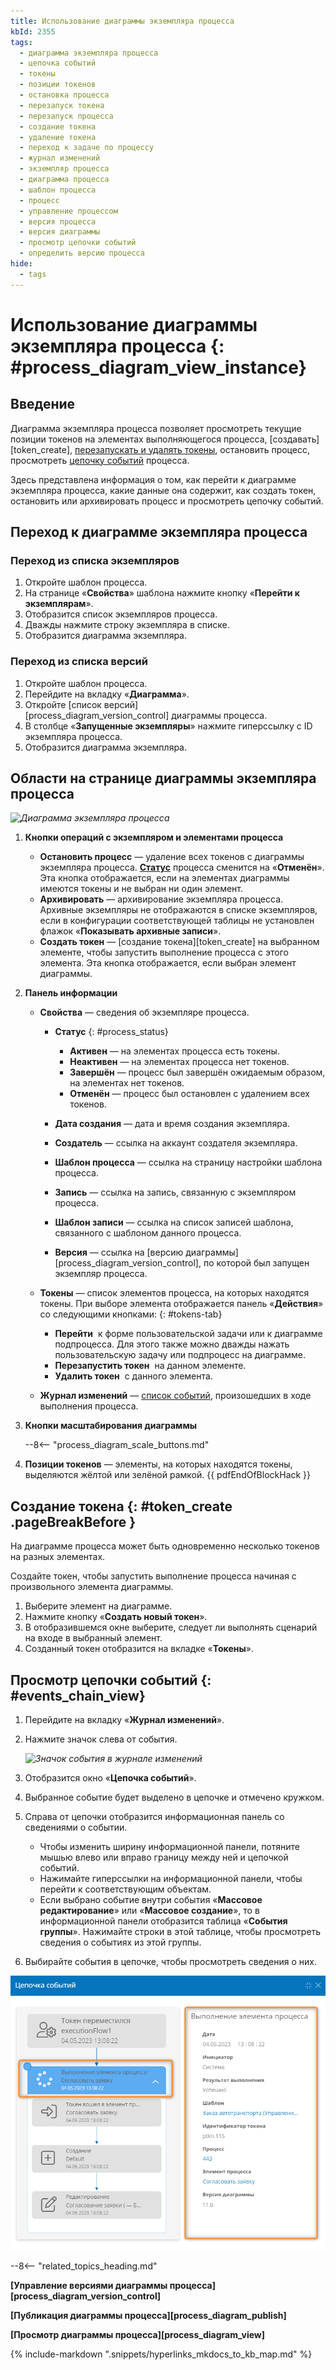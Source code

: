 ```yaml
---
title: Использование диаграммы экземпляра процесса
kbId: 2355
tags:
  - диаграмма экземпляра процесса
  - цепочка событий
  - токены
  - позиции токенов
  - остановка процесса
  - перезапуск токена
  - перезапуск процесса
  - создание токена
  - удаление токена
  - переход к задаче по процессу
  - журнал изменений
  - экземпляр процесса
  - диаграмма процесса
  - шаблон процесса
  - процесс
  - управление процессом
  - версия процесса
  - версия диаграммы
  - просмотр цепочки событий
  - определить версию процесса
hide:
  - tags
---
```


# Использование диаграммы экземпляра процесса {: #process_diagram_view_instance}

## Введение

Диаграмма экземпляра процесса позволяет просмотреть текущие позиции токенов на элементах выполняющегося процесса, [создавать][token_create], [перезапускать и удалять токены](#tokens-tab), остановить процесс, просмотреть [цепочку событий](#events_chain_view) процесса.

Здесь представлена информация о том, как перейти к диаграмме экземпляра процесса, какие данные она содержит, как создать токен, остановить или архивировать процесс и просмотреть цепочку событий.

## Переход к диаграмме экземпляра процесса

### Переход из списка экземпляров

1. Откройте шаблон процесса.
2. На странице «**Свойства**» шаблона нажмите кнопку «**Перейти к экземплярам**».
3. Отобразится список экземпляров процесса.
4. Дважды нажмите строку экземпляра в списке.
5. Отобразится диаграмма экземпляра.

### Переход из списка версий

1. Откройте шаблон процесса.
2. Перейдите на вкладку «**Диаграмма**».
3. Откройте [список версий][process_diagram_version_control] диаграммы процесса.
4. В столбце «**Запущенные экземпляры**» нажмите гиперссылку с ID экземпляра процесса.
5. Отобразится диаграмма экземпляра.

## Области на странице диаграммы экземпляра процесса

_![Диаграмма экземпляра процесса](img/process_diagram_view_instance.png)_

1. **Кнопки операций с экземпляром и элементами процесса**

    - **Остановить процесс** — удаление всех токенов с диаграммы экземпляра процесса. **[Статус](#process_status)** процесса сменится на «**Отменён**». Эта кнопка отображается, если на элементах диаграммы имеются токены и не выбран ни один элемент.
    - **Архивировать** — архивирование экземпляра процесса. Архивные экземпляры не отображаются в списке экземпляров, если в конфигурации соответствующей таблицы не установлен флажок «**Показывать архивные записи**».
    - **Создать токен** — [создание токена][token_create] на выбранном элементе, чтобы запустить выполнение процесса с этого элемента. Эта кнопка отображается, если выбран элемент диаграммы.

2. **Панель информации**

    - **Свойства** — сведения об экземпляре процесса.

        - **Статус**
        {: #process_status}

            - **Активен** — на элементах процесса есть токены.
            - **Неактивен** — на элементах процесса нет токенов.
            - **Завершён** — процесс был завершён ожидаемым образом, на элементах нет токенов.
            - **Отменён** — процесс был остановлен с удалением всех токенов.

        - **Дата создания** — дата и время создания экземпляра.
        - **Создатель** — ссылка на аккаунт создателя экземпляра.
        - **Шаблон процесса** — ссылка на страницу настройки шаблона процесса.
        - **Запись** — ссылка на запись, связанную с экземпляром процесса.
        - **Шаблон записи** — ссылка на список записей шаблона, связанного с шаблоном данного процесса.
        - **Версия** — ссылка на [версию диаграммы][process_diagram_version_control], по которой был запущен экземпляр процесса.

    - **Токены** — список элементов процесса, на которых находятся токены. При выборе элемента отображается панель «**Действия**» со следующими кнопками:
    {: #tokens-tab}

        - **Перейти** <i class="fa-light  fa-external-link-square"></i> к форме пользовательской задачи или к диаграмме подпроцесса. Для этого также можно дважды нажать пользовательскую задачу или подпроцесс на диаграмме.
        - **Перезапустить токен** <i class="fa-light  fa-redo"></i> на данном элементе.
        - **Удалить токен** <i class="fa-light  fa-trash"></i> с данного элемента.

    - **Журнал изменений** — [список событий](#events_chain_view), произошедших в ходе выполнения процесса.

3. **Кнопки масштабирования диаграммы**

      --8<-- "process_diagram_scale_buttons.md"

4. **Позиции токенов** — элементы, на которых находятся токены, выделяются жёлтой или зелёной рамкой. {{ pdfEndOfBlockHack }}

## Создание токена {: #token_create .pageBreakBefore }

На диаграмме процесса может быть одновременно несколько токенов на разных элементах.

Создайте токен, чтобы запустить выполнение процесса начиная с произвольного элемента диаграммы.

1. Выберите элемент на диаграмме.
2. Нажмите кнопку «**Создать новый токен**».
3. В отобразившемся окне выберите, следует ли выполнять сценарий на входе в выбранный элемент.
4. Созданный токен отобразится на вкладке «**Токены**».

## Просмотр цепочки событий {: #events_chain_view}

1. Перейдите на вкладку «**Журнал изменений**».
2. Нажмите значок слева от события.

    _![Значок события в журнале изменений](img/process_diagram_view_instance_event_icon.png)_

3. Отобразится окно «**Цепочка событий**».
4. Выбранное событие будет выделено в цепочке и отмечено кружком.
5. Справа от цепочки отобразится информационная панель со сведениями о событии.

    - Чтобы изменить ширину информационной панели, потяните мышью влево или вправо границу между ней и цепочкой событий.
    - Нажимайте гиперссылки на информационной панели, чтобы перейти к соответствующим объектам.
    - Если выбрано событие внутри события «**Массовое редактирование**» или «**Массовое создание**», то в информационной панели отобразится таблица «**События группы**». Нажимайте строки в этой таблице, чтобы просмотреть сведения о событиях из этой группы.

6. Выбирайте события в цепочке, чтобы просмотреть сведения о них.

_![Просмотр цепочки событий экземпляра процесса](img/process_diagram_view_events_chain.png)_

--8<-- "related_topics_heading.md"

**[Управление версиями диаграммы процесса][process_diagram_version_control]**

**[Публикация диаграммы процесса][process_diagram_publish]**

**[Просмотр диаграммы процесса][process_diagram_view]**

{% include-markdown ".snippets/hyperlinks_mkdocs_to_kb_map.md" %}

